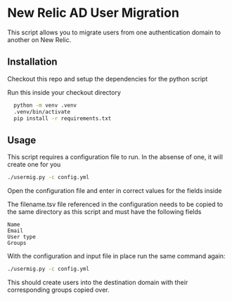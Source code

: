 
# New Relic AD User Migration

This script allows you to migrate users from one authentication domain to another on New Relic.



## Installation

Checkout this repo and setup the dependencies for the python script

Run this inside your checkout directory

```bash
  python -m venv .venv
  .venv/bin/activate
  pip install -r requirements.txt
```
## Usage

This script requires a configuration file to run. In the absense of one, it will create one for you

```bash
./usermig.py -c config.yml
```

Open the configuration file and enter in correct values for the fields inside

The filename.tsv file referenced in the configuration needs to be copied to the same directory as this script and must have the following fields

```
Name
Email
User type
Groups
```

With the configuration and input file in place run the same command again:

```bash
./usermig.py -c config.yml
```

This should create users into the destination domain with their corresponding groups copied over.